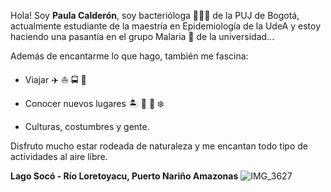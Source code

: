 Hola! Soy **Paula Calderón**, soy bacterióloga :woman_scientist::microscope: de la PUJ de Bogotá, actualmente estudiante de la maestría en Epidemiología de la 
UdeA y estoy haciendo una pasantía en el grupo Malaria :mosquito: de la universidad...

Además de encantarme lo que hago, también me fascina:

- Viajar :airplane: :boat: :oncoming_bus: :car: 

- Conocer nuevos lugares :desert_island: :statue_of_liberty: :sunrise_over_mountains: :snowflake: 

- Culturas, costumbres y gente.

Disfruto mucho estar rodeada de naturaleza y me encantan todo tipo de actividades al aire libre. 


**Lago Socó - Río Loretoyacu, Puerto Nariño Amazonas**
![IMG_3627](https://user-images.githubusercontent.com/98433849/151291911-0985f5f2-b51e-4d9a-92ff-d17851b00ca1.JPG)
